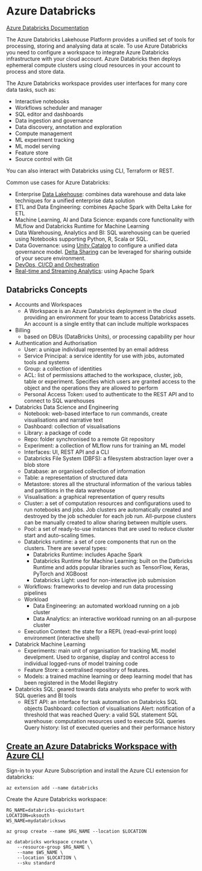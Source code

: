 # Azure Databricks

[Azure Databricks Documentation](https://learn.microsoft.com/en-us/azure/databricks/introduction/)

The Azure Databricks Lakehouse Platform provides a unified set of tools
for processing, storing and analysing data at scale. 
To use Azure Databricks you 
need to configure a workspace to integrate Azure Databricks infrastructure
with your cloud account. Azure Databricks then deploys ephemeral 
compute clusters using cloud resources in your account to process and 
store data. 

The Azure Databricks workspace provides user interfaces for many core data
tasks, such as:

- Interactive notebooks
- Workflows scheduler and manager
- SQL editor and dashboards
- Data ingestion and governance
- Data discovery, annotation and exploration
- Compute management
- ML experiment tracking
- ML model serving
- Feature store
- Source control with Git

You can also interact with Databricks using CLI, Terraform or REST. 

Common use cases for Azure Databricks:

- Enterprise [Data Lakehouse](https://learn.microsoft.com/en-us/azure/databricks/lakehouse/): combines data warehouse and data lake techniques for a unified enterprise data solution
- ETL and Data Engineering: combines Apache Spark with Delta Lake for ETL
- Machine Learning, AI and Data Science: expands core functionality with MLflow and Databricks Runtime for Machine Learning
- Data Warehousing, Analytics and BI: SQL warehousing can be queried using Notebooks supporting Python, R, Scala or SQL. 
- Data Governance: using [Unity Catalog](https://learn.microsoft.com/en-us/azure/databricks/data-governance/unity-catalog/) to configure a unified data governance model. [Delta Sharing](https://learn.microsoft.com/en-us/azure/databricks/data-sharing/) can be leveraged for sharing outside of your secure environment. 
- [DevOps, CI/CD and Orchestration](https://learn.microsoft.com/en-us/azure/databricks/dev-tools/)
- [Real-time and Streaming Analytics](https://learn.microsoft.com/en-us/azure/databricks/structured-streaming/): using Apache Spark


## Databricks Concepts

- Accounts and Workspaces
    - A Workspace is an Azure Databricks deployment in the cloud providing an environment for your team to access Databricks assets. An account is a single entity that can include multiple workspaces
- Billing
    - based on DBUs (DataBricks Units), or processing capability per hour
- Authentication and Authorisation
    - User: a unique individual represented by an email address
    - Service Principal: a service identity for use with jobs, automated tools and systems
    - Group: a collection of identities
    - ACL: list of permissions attached to the workspace, cluster, job, table or experiment. Specifies which users are granted access to the object and the operations they are allowed to perform
    - Personal Access Token: used to authenticate to the REST API and to connect to SQL warehouses
- Databricks Data Science and Engineering
    - Notebook: web-based interface to run commands, create visualisations and narrative text
    - Dashboard: collection of visualisations
    - Library: a package of code
    - Repo: folder synchronised to a remote Git repository
    - Experiment: a collection of MLflow runs for training an ML model
    - Interfaces: UI, REST API and a CLI
    - Databricks File System (DBFS): a filesystem abstraction layer over a blob store
    - Database: an organised collection of information
    - Table: a representation of structured data
    - Metastore: stores all the structural information of the various tables and partitions in the data warehouse
    - Visualisation: a graphical representation of query results
    - Cluster: a set of computation resources and configurations used to run notebooks and jobs. Job clusters are automatically created and destroyed by the job scheduler for each job run. All-purpose clusters can be manually created to allow sharing between multiple users.
    - Pool: a set of ready-to-use instances that are used to reduce cluster start and auto-scaling times.
    - Databricks runtime: a set of core components that run on the clusters. There are several types:
        - Databricks Runtime: includes Apache Spark
        - Databricks Runtime for Machine Learning: built on the Datbricks Runtime and adds popular libraries such as TensorFlow, Keras, PyTorch and XGBoost
        - Databricks Light: used for non-interactive job submission
    - Workflows: frameworks to develop and run data processing pipelines
    - Workload
        - Data Engineering: an automated workload running on a job cluster
        - Data Analytics: an interactive workload running on an all-purpose cluster
    - Execution Context: the state for a REPL (read-eval-print loop) environment (interactive shell) 
- Databrick Machine Learning
    - Experiments: main unit of organisation for tracking ML model develpment. Used to organise, display and control access to individual logged-runs of model training code
    - Feature Store: a centralised repository of features. 
    - Models: a trained machine learning or deep learning model that has been registered in the Model Registry
- Databricks SQL: geared towards data analysts who prefer to work with SQL queries and BI tools
    - REST API: an interface for task automation on Databricks SQL objects
    Dashboard: collection of visualisations
    Alert: notification of a threshold that was reached
    Query: a valid SQL statement
    SQL warehouse: computation resources used to execute SQL queries
    Query history: list of executed queries and their performance history

## [Create an Azure Databricks Workspace with Azure CLI](https://learn.microsoft.com/en-us/azure/databricks/getting-started/#azure-cli)

Sign-in to your Azure Subscription and install the Azure CLI extension for
databricks:

    az extension add --name databricks

Create the Azure Databricks workspace:

    RG_NAME=databricks-quickstart
    LOCATION=uksouth
    WS_NAME=mydatabricksws

    az group create --name $RG_NAME --location $LOCATION

    az databricks workspace create \
        --resource-group $RG_NAME \
        --name $WS_NAME \
        --location $LOCATION \
        --sku standard
